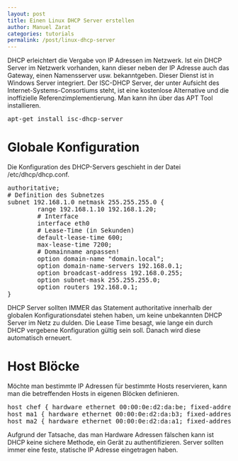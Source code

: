 ```yaml
---
layout: post
title: Einen Linux DHCP Server erstellen
author: Manuel Zarat
categories: tutorials
permalink: /post/linux-dhcp-server
---
```


<p>DHCP erleichtert die Vergabe von IP Adressen im Netzwerk. Ist ein DHCP Server im Netzwerk vorhanden, kann dieser neben der IP Adresse auch das Gateway, einen Namensserver usw. bekanntgeben. Dieser Dienst ist in Windows Server integriert. Der ISC-DHCP Server, der unter Aufsicht des Internet-Systems-Consortiums steht, ist eine kostenlose Alternative und die inoffizielle Referenzimplementierung. Man kann ihn über das APT Tool installieren.</p>

<!--excerpt_separator-->

<pre>apt-get install isc-dhcp-server</pre>

<h1>Globale Konfiguration</h1>

<p>Die Konfiguration des DHCP-Servers geschieht in der Datei /etc/dhcp/dhcp.conf.</p>

<pre>authoritative;
# Definition des Subnetzes
subnet 192.168.1.0 netmask 255.255.255.0 {
        range 192.168.1.10 192.168.1.20;
        # Interface
        interface eth0
        # Lease-Time (in Sekunden)
        default-lease-time 600;
        max-lease-time 7200;
        # Domainname anpassen!
        option domain-name "domain.local";
        option domain-name-servers 192.168.0.1;
        option broadcast-address 192.168.0.255;
        option subnet-mask 255.255.255.0;
        option routers 192.168.0.1;
}</pre>

<p>DHCP Server sollten IMMER das Statement authoritative innerhalb der globalen Konfigurationsdatei stehen haben, um keine unbekannten DHCP Server im Netz zu dulden. Die Lease Time besagt, wie lange ein durch DHCP vergebene Konfiguration gültig sein soll. Danach wird diese automatisch erneuert.</p>

<h1>Host Blöcke</h1>

<p>Möchte man bestimmte IP Adressen für bestimmte Hosts reservieren, kann man die betreffenden Hosts in eigenen Blöcken definieren.</p>

<pre>host chef { hardware ethernet 00:00:0e:d2:da:be; fixed-address 192.168.0.2; option host-name "chef"; }
host ma1 { hardware ethernet 00:00:0e:d2:da:b3; fixed-address 192.168.0.3; option host-name "ma1"; }
host ma2 { hardware ethernet 00:00:0e:d2:da:a1; fixed-address 192.168.0.4; option host-name "ma2"; }</pre>

<p>Aufgrund der Tatsache, das man Hardware Adressen fälschen kann ist DHCP keine sichere Methode, ein Gerät zu authentifizieren. Server sollten immer eine feste, statische IP Adresse eingetragen haben.</p>
